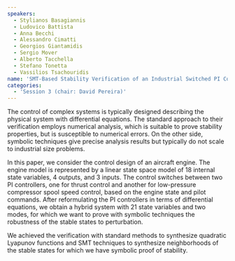```yaml
---
speakers:
  - Stylianos Basagiannis
  - Ludovico Battista
  - Anna Becchi
  - Alessandro Cimatti
  - Georgios Giantamidis
  - Sergio Mover
  - Alberto Tacchella
  - Stefano Tonetta
  - Vassilios Tsachouridis 
name: 'SMT-Based Stability Verification of an Industrial Switched PI Control Systems'
categories:
  - 'Session 3 (chair: David Pereira)'
---
```



The control of complex systems is typically designed describing the physical system with differential equations. The standard approach to their verification employs numerical analysis, which is suitable to prove stability properties, but is susceptible to numerical errors. On the other side, symbolic techniques give precise analysis results but typically do not scale to industrial size problems.

In this paper, we consider the control design of an aircraft engine. The engine model is represented by a linear state space model of 18 internal state variables, 4 outputs, and 3 inputs. The control switches between two PI controllers, one for thrust control and another for low-pressure compressor spool speed control, based on the engine state and pilot commands. After reformulating the PI controllers in terms of differential equations, we obtain a hybrid system with 21 state variables and two modes, for which we want to prove with symbolic techniques the robustness of the stable states to perturbation.

We achieved the verification with standard methods to synthesize quadratic Lyapunov functions and SMT techniques to synthesize neighborhoods of the stable states for which we have symbolic proof of stability.
